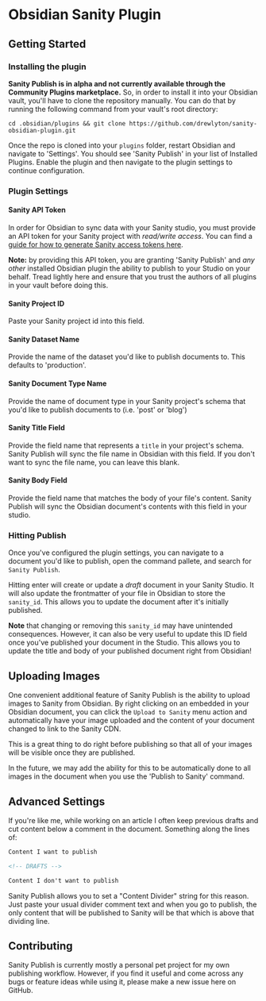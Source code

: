 # Obsidian Sanity Plugin

## Getting Started

### Installing the plugin

**Sanity Publish is in alpha and not currently available through the Community Plugins marketplace.** So, in order to install it into your Obsidian vault, you'll have to clone the repository manually. You can do that by running the following command from your vault's root directory:

```
cd .obsidian/plugins && git clone https://github.com/drewlyton/sanity-obsidian-plugin.git
```

Once the repo is cloned into your `plugins` folder, restart Obsidian and navigate to 'Settings'. You should see 'Sanity Publish' in your list of Installed Plugins. Enable the plugin and then navigate to the plugin settings to continue configuration.

### Plugin Settings

#### Sanity API Token

In order for Obsidian to sync data with your Sanity studio, you must provide an API token for your Sanity project with _read/write access_. You can find a [guide for how to generate Sanity access tokens here](https://www.sanity.io/docs/http-auth).

**Note:** by providing this API token, you are granting 'Sanity Publish' and _any other_ installed Obsidian plugin the ability to publish to your Studio on your behalf. Tread lightly here and ensure that you trust the authors of all plugins in your vault before doing this.

#### Sanity Project ID

Paste your Sanity project id into this field.

#### Sanity Dataset Name

Provide the name of the dataset you'd like to publish documents to. This defaults to 'production'.

#### Sanity Document Type Name

Provide the name of document type in your Sanity project's schema that you'd like to publish documents to (i.e. 'post' or 'blog')

#### Sanity Title Field

Provide the field name that represents a `title` in your project's schema. Sanity Publish will sync the file name in Obsidian with this field. If you don't want to sync the file name, you can leave this blank.

#### Sanity Body Field

Provide the field name that matches the body of your file's content. Sanity Publish will sync the Obsidian document's contents with this field in your studio.

### Hitting Publish

Once you've configured the plugin settings, you can navigate to a document you'd like to publish, open the command pallete, and search for `Sanity Publish`.

Hitting enter will create or update a _draft_ document in your Sanity Studio. It will also update the frontmatter of your file in Obsidian to store the `sanity_id`. This allows you to update the document after it's initially published.

**Note** that changing or removing this `sanity_id` may have unintended consequences. However, it can also be very useful to update this ID field once you've published your document in the Studio. This allows you to update the title and body of your published document right from Obsidian!

## Uploading Images

One convenient additional feature of Sanity Publish is the ability to upload images to Sanity from Obsidian. By right clicking on an embedded in your Obsidian document, you can click the `Upload to Sanity` menu action and automatically have your image uploaded and the content of your document changed to link to the Sanity CDN.

This is a great thing to do right before publishing so that all of your images will be visible once they are published.

In the future, we may add the ability for this to be automatically done to all images in the document when you use the 'Publish to Sanity' command.

## Advanced Settings

If you're like me, while working on an article I often keep previous drafts and cut content below a comment in the document. Something along the lines of:

```md
Content I want to publish

<!-- DRAFTS -->

Content I don't want to publish
```

Sanity Publish allows you to set a "Content Divider" string for this reason. Just paste your usual divider comment text and when you go to publish, the only content that will be published to Sanity will be that which is above that dividing line.

## Contributing

Sanity Publish is currently mostly a personal pet project for my own publishing workflow. However, if you find it useful and come across any bugs or feature ideas while using it, please make a new issue here on GitHub.
